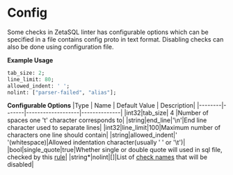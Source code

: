 # Config
Some checks in ZetaSQL linter has configurable options which can be specified in a file contains config proto in text format. Disabling checks can also be done using configuration file.

**Example Usage**
```protobuf
tab_size: 2;
line_limit: 80;
allowed_indent: ' ';
nolint: ["parser-failed", "alias"];
```
**Configurable Options**
|Type | Name | Default Value | Description|
|--------|-------|-------------------|--------------|
|int32|tab_size| 4 |Number of spaces one 't' character corresponds to|
|string|end_line|'\n'|End line character used to separate lines|
|int32|line_limit|100|Maximum number of characters one line should contain|
|string|allowed_indent|' '(whitespace)|Allowed indentation character(usually ' ' or '\t')|
|bool|single_quote|true|Whether single or double quote will used in sql file, checked by this [rule](config.md#single-or-double-quote)|
|string*|nolint|[]|List of [check names](checks.md) that will be disabled|
